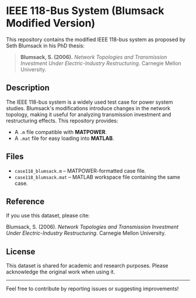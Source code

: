 # IEEE 118-Bus System (Blumsack Modified Version)

This repository contains the modified IEEE 118-bus system as proposed by Seth Blumsack in his PhD thesis:

> **Blumsack, S. (2006).** *Network Topologies and Transmission Investment Under Electric-Industry Restructuring*. Carnegie Mellon University.

## Description

The IEEE 118-bus system is a widely used test case for power system studies. Blumsack's modifications introduce changes in the network topology, making it useful for analyzing transmission investment and restructuring effects. This repository provides:

- A `.m` file compatible with **MATPOWER**.
- A `.mat` file for easy loading into **MATLAB**.

## Files

- `case118_blumsack.m` – MATPOWER-formatted case file.
- `case118_blumsack.mat` – MATLAB workspace file containing the same case.

## Reference
If you use this dataset, please cite:

Blumsack, S. (2006). *Network Topologies and Transmission Investment Under Electric-Industry Restructuring*. Carnegie Mellon University.

## License
This dataset is shared for academic and research purposes. Please acknowledge the original work when using it.

---

Feel free to contribute by reporting issues or suggesting improvements!

